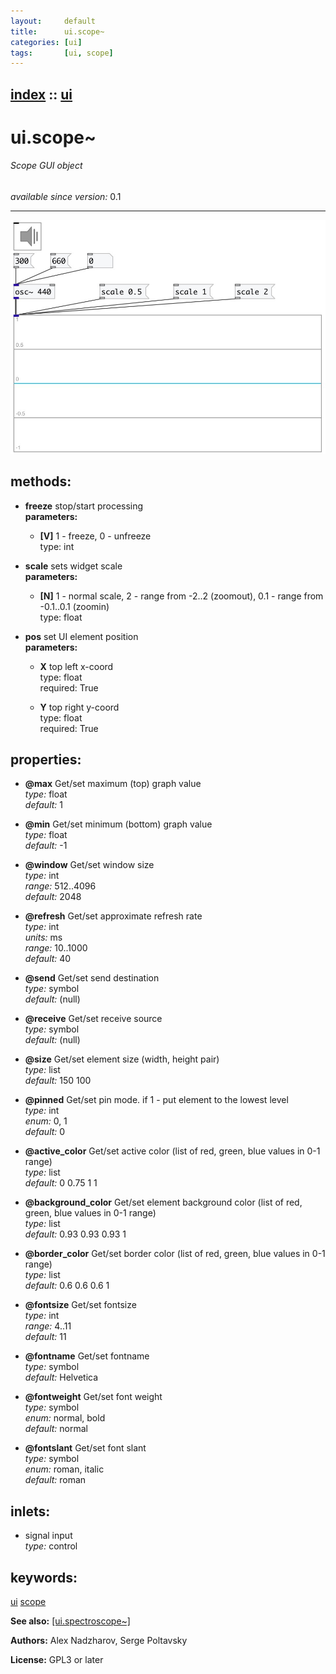 ```yaml
---
layout:     default
title:      ui.scope~
categories: [ui]
tags:       [ui, scope]
---
```

[index](index.html) :: [ui](category_ui.html)
---

# ui.scope~

###### Scope GUI object

*available since version:* 0.1

---




[![example](../examples/img/ui.scope~.jpg)](../examples/pd/ui.scope~.pd)





## methods:

* **freeze**
stop/start processing<br>
  __parameters:__
  - **[V]** 1 - freeze, 0 - unfreeze<br>
    type: int <br>

* **scale**
sets widget scale<br>
  __parameters:__
  - **[N]** 1 - normal scale, 2 - range from -2..2 (zoomout), 0.1 - range from -0.1..0.1 (zoomin)<br>
    type: float <br>

* **pos**
set UI element position<br>
  __parameters:__
  - **X** top left x-coord<br>
    type: float <br>
    required: True <br>

  - **Y** top right y-coord<br>
    type: float <br>
    required: True <br>




## properties:

* **@max** 
Get/set maximum (top) graph value<br>
_type:_ float<br>
_default:_ 1<br>

* **@min** 
Get/set minimum (bottom) graph value<br>
_type:_ float<br>
_default:_ -1<br>

* **@window** 
Get/set window size<br>
_type:_ int<br>
_range:_ 512..4096<br>
_default:_ 2048<br>

* **@refresh** 
Get/set approximate refresh rate<br>
_type:_ int<br>
_units:_ ms<br>
_range:_ 10..1000<br>
_default:_ 40<br>

* **@send** 
Get/set send destination<br>
_type:_ symbol<br>
_default:_ (null)<br>

* **@receive** 
Get/set receive source<br>
_type:_ symbol<br>
_default:_ (null)<br>

* **@size** 
Get/set element size (width, height pair)<br>
_type:_ list<br>
_default:_ 150 100<br>

* **@pinned** 
Get/set pin mode. if 1 - put element to the lowest level<br>
_type:_ int<br>
_enum:_ 0, 1<br>
_default:_ 0<br>

* **@active_color** 
Get/set active color (list of red, green, blue values in 0-1 range)<br>
_type:_ list<br>
_default:_ 0 0.75 1 1<br>

* **@background_color** 
Get/set element background color (list of red, green, blue values in 0-1 range)<br>
_type:_ list<br>
_default:_ 0.93 0.93 0.93 1<br>

* **@border_color** 
Get/set border color (list of red, green, blue values in 0-1 range)<br>
_type:_ list<br>
_default:_ 0.6 0.6 0.6 1<br>

* **@fontsize** 
Get/set fontsize<br>
_type:_ int<br>
_range:_ 4..11<br>
_default:_ 11<br>

* **@fontname** 
Get/set fontname<br>
_type:_ symbol<br>
_default:_ Helvetica<br>

* **@fontweight** 
Get/set font weight<br>
_type:_ symbol<br>
_enum:_ normal, bold<br>
_default:_ normal<br>

* **@fontslant** 
Get/set font slant<br>
_type:_ symbol<br>
_enum:_ roman, italic<br>
_default:_ roman<br>



## inlets:

* signal input<br>
_type:_ control





## keywords:

[ui](keywords/ui.html)
[scope](keywords/scope.html)



**See also:**
[\[ui.spectroscope~\]](ui.spectroscope~.html)




**Authors:** Alex Nadzharov, Serge Poltavsky




**License:** GPL3 or later





